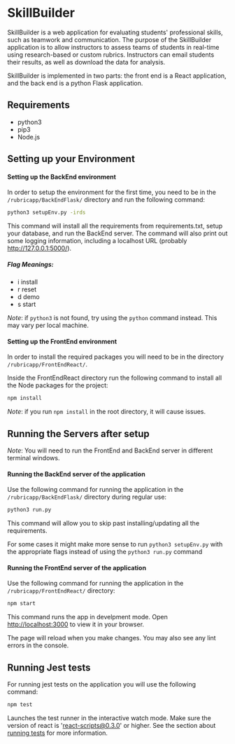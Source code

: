 # **SkillBuilder**

SkillBuilder is a web application for evaluating students' professional skills, such as teamwork and communication. The purpose of the SkillBuilder application is to allow instructors to assess teams of students in real-time using research-based or custom rubrics. Instructors can email students their results, as well as download the data for analysis.

SkillBuilder is implemented in two parts: the front end is a React application, and the back end is a python Flask application.

## **Requirements**

- python3
- pip3
- Node.js

## **Setting up your Environment**

#### **Setting up the BackEnd environment**

In order to setup the environment for the first time, you need to be in the `/rubricapp/BackEndFlask/` directory and run the following command:

```sh
python3 setupEnv.py -irds
```

This command will install all the requirements from requirements.txt, setup your database, and run the BackEnd server. The command will also print out some logging information, including a localhost URL (probably http://127.0.0.1:5000/).

##### **Flag Meanings:**

- i install
- r reset
- d demo
- s start

_Note_: if `python3` is not found, try using the `python` command instead. This may vary per local machine.

#### **Setting up the FrontEnd environment**

In order to install the required packages you will need to be in the directory `/rubricapp/FrontEndReact/`.

Inside the FrontEndReact directory run the following command to install all the Node packages for the project:

```sh
npm install
```

_Note_: if you run `npm install` in the root directory, it will cause issues.

## **Running the Servers after setup**

_Note_: You will need to run the FrontEnd and BackEnd server in different terminal windows.

#### **Running the BackEnd server of the application**

Use the following command for running the application in the `/rubricapp/BackEndFlask/` directory during regular use:

```sh
python3 run.py
```

This command will allow you to skip past installing/updating all the requirements.

For some cases it might make more sense to run `python3 setupEnv.py` with the appropriate flags instead of using the `python3 run.py` command

#### **Running the FrontEnd server of the application**

Use the following command for running the application in the `/rubricapp/FrontEndReact/` directory:

```sh
npm start
```

This command runs the app in develpment mode. Open [http://localhost:3000](http://localhost:3000) to view it in your browser.

The page will reload when you make changes. You may also see any lint errors in the console.

## **Running Jest tests**

For running jest tests on the application you will use the following command:

```sh
npm test
```

Launches the test runner in the interactive watch mode. Make sure the version of react is 'react-scripts@0.3.0' or higher. See the section about [running tests](https://facebook.github.io/create-react-app/docs/running-tests) for more information.
